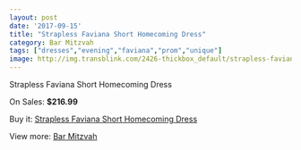 ```yaml
---
layout: post
date: '2017-09-15'
title: "Strapless Faviana Short Homecoming Dress"
category: Bar Mitzvah
tags: ["dresses","evening","faviana","prom","unique"]
image: http://img.transblink.com/2426-thickbox_default/strapless-faviana-short-homecoming-dress.jpg
---
```

Strapless Faviana Short Homecoming Dress

On Sales: **$216.99**
<a href="https://www.transblink.com/en/bar-mitzvah/784-strapless-faviana-short-homecoming-dress.html"><amp-img layout="responsive" width="600" height="600" src="//img.transblink.com/2426-thickbox_default/strapless-faviana-short-homecoming-dress.jpg" alt="Strapless Faviana Short Homecoming Dress 0" /></a>
<a href="https://www.transblink.com/en/bar-mitzvah/784-strapless-faviana-short-homecoming-dress.html"><amp-img layout="responsive" width="600" height="600" src="//img.transblink.com/2427-thickbox_default/strapless-faviana-short-homecoming-dress.jpg" alt="Strapless Faviana Short Homecoming Dress 1" /></a>

Buy it: [Strapless Faviana Short Homecoming Dress](https://www.transblink.com/en/bar-mitzvah/784-strapless-faviana-short-homecoming-dress.html "Strapless Faviana Short Homecoming Dress")

View more: [Bar Mitzvah](https://www.transblink.com/en/2-bar-mitzvah "Bar Mitzvah")